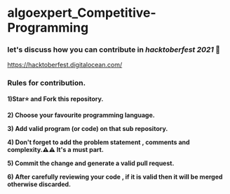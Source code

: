 # algoexpert_Competitive-Programming

### let's discuss how you can contribute in *hacktoberfest 2021* 🙌
https://hacktoberfest.digitalocean.com/

### Rules for contribution.
**1)Star⭐ and Fork this repository.**

**2) Choose your favourite programming language.**

**3) Add valid program (or code) on that sub repository.**

**4) Don't forget to add the problem statement , comments and complexity.⚠️⚠️ It's a must part.**

**5) Commit the change and generate a valid pull request.**

**6) After carefully reviewing your code , if it is valid then it will be merged otherwise discarded.**
